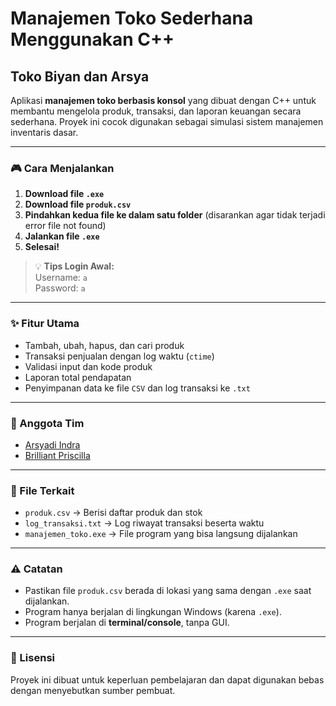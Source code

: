 # Manajemen Toko Sederhana Menggunakan C++
## Toko Biyan dan Arsya

Aplikasi **manajemen toko berbasis konsol** yang dibuat dengan C++ untuk membantu mengelola produk, transaksi, dan laporan keuangan secara sederhana. Proyek ini cocok digunakan sebagai simulasi sistem manajemen inventaris dasar.

---

### 🎮 Cara Menjalankan

1. **Download file `.exe`**
2. **Download file `produk.csv`**
3. **Pindahkan kedua file ke dalam satu folder** (disarankan agar tidak terjadi error file not found)
4. **Jalankan file `.exe`**
5. **Selesai!**

> 💡 **Tips Login Awal:**  
> Username: `a`  
> Password: `a`

---

### ✨ Fitur Utama

- Tambah, ubah, hapus, dan cari produk
- Transaksi penjualan dengan log waktu (`ctime`)
- Validasi input dan kode produk
- Laporan total pendapatan
- Penyimpanan data ke file `CSV` dan log transaksi ke `.txt`

---

### 👥 Anggota Tim

- [Arsyadi Indra](https://github.com/indraprhmbd)
- [Brilliant Priscilla](https://github.com/biyancore)

---

### 📁 File Terkait

- `produk.csv` → Berisi daftar produk dan stok
- `log_transaksi.txt` → Log riwayat transaksi beserta waktu
- `manajemen_toko.exe` → File program yang bisa langsung dijalankan

---

### ⚠️ Catatan

- Pastikan file `produk.csv` berada di lokasi yang sama dengan `.exe` saat dijalankan.
- Program hanya berjalan di lingkungan Windows (karena `.exe`).
- Program berjalan di **terminal/console**, tanpa GUI.

---

### 📌 Lisensi

Proyek ini dibuat untuk keperluan pembelajaran dan dapat digunakan bebas dengan menyebutkan sumber pembuat.

